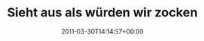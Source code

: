 ---
retweeted: false
source: <a href="http://www.echofon.com/" rel="nofollow">Echofon</a>
entities:
  hashtags: []
  symbols: []
  user_mentions:
  - name: Bascht
    screen_name: bascht
    indices:
    - '34'
    - '41'
    id_str: '10683982'
    id: '10683982'
  - name: Felix Gilcher
    screen_name: Xylakant
    indices:
    - '46'
    - '55'
    id_str: '40266143'
    id: '40266143'
  urls: []
display_text_range:
- '0'
- '96'
favorite_count: '0'
id_str: '53097886417825794'
truncated: false
retweet_count: '0'
id: '53097886417825794'
created_at: Wed Mar 30 14:14:57 +0000 2011
favorited: false
full_text: 'Sieht aus als würden wir zocken: »@bascht and [@Xylakant](https://twitter.com/Xylakant)
  are participating in this pull request.«'
lang: de
tags:
- pesos:twitter
date: '2011-03-30T14:14:57+00:00'
src: https://twitter.com/bascht/status/53097886417825794
original_url: https://twitter.com/bascht/status/53097886417825794
type: twitter_tweet
text: 'Sieht aus als würden wir zocken: »@bascht and [@Xylakant](https://twitter.com/Xylakant)
  are participating in this pull request.«'
title: Sieht aus als würden wir zocken

---